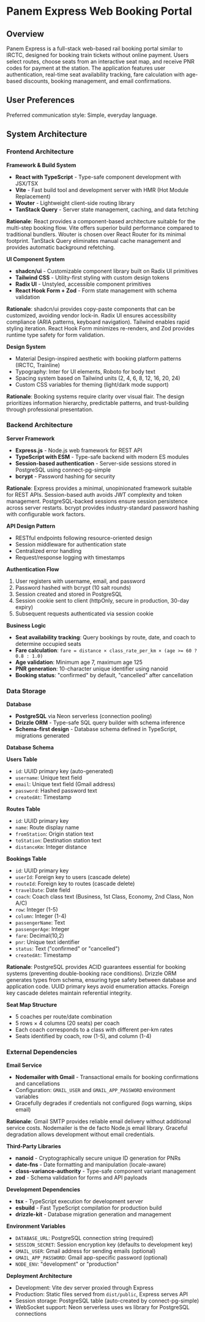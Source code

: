 # Panem Express Web Booking Portal

## Overview

Panem Express is a full-stack web-based rail booking portal similar to IRCTC, designed for booking train tickets without online payment. Users select routes, choose seats from an interactive seat map, and receive PNR codes for payment at the station. The application features user authentication, real-time seat availability tracking, fare calculation with age-based discounts, booking management, and email confirmations.

## User Preferences

Preferred communication style: Simple, everyday language.

## System Architecture

### Frontend Architecture

**Framework & Build System**
- **React with TypeScript** - Type-safe component development with JSX/TSX
- **Vite** - Fast build tool and development server with HMR (Hot Module Replacement)
- **Wouter** - Lightweight client-side routing library
- **TanStack Query** - Server state management, caching, and data fetching

**Rationale**: React provides a component-based architecture suitable for the multi-step booking flow. Vite offers superior build performance compared to traditional bundlers. Wouter is chosen over React Router for its minimal footprint. TanStack Query eliminates manual cache management and provides automatic background refetching.

**UI Component System**
- **shadcn/ui** - Customizable component library built on Radix UI primitives
- **Tailwind CSS** - Utility-first styling with custom design tokens
- **Radix UI** - Unstyled, accessible component primitives
- **React Hook Form + Zod** - Form state management with schema validation

**Rationale**: shadcn/ui provides copy-paste components that can be customized, avoiding vendor lock-in. Radix UI ensures accessibility compliance (ARIA patterns, keyboard navigation). Tailwind enables rapid styling iteration. React Hook Form minimizes re-renders, and Zod provides runtime type safety for form validation.

**Design System**
- Material Design-inspired aesthetic with booking platform patterns (IRCTC, Trainline)
- Typography: Inter for UI elements, Roboto for body text
- Spacing system based on Tailwind units (2, 4, 6, 8, 12, 16, 20, 24)
- Custom CSS variables for theming (light/dark mode support)

**Rationale**: Booking systems require clarity over visual flair. The design prioritizes information hierarchy, predictable patterns, and trust-building through professional presentation.

### Backend Architecture

**Server Framework**
- **Express.js** - Node.js web framework for REST API
- **TypeScript with ESM** - Type-safe backend with modern ES modules
- **Session-based authentication** - Server-side sessions stored in PostgreSQL using connect-pg-simple
- **bcrypt** - Password hashing for security

**Rationale**: Express provides a minimal, unopinionated framework suitable for REST APIs. Session-based auth avoids JWT complexity and token management. PostgreSQL-backed sessions ensure session persistence across server restarts. bcrypt provides industry-standard password hashing with configurable work factors.

**API Design Pattern**
- RESTful endpoints following resource-oriented design
- Session middleware for authentication state
- Centralized error handling
- Request/response logging with timestamps

**Authentication Flow**
1. User registers with username, email, and password
2. Password hashed with bcrypt (10 salt rounds)
3. Session created and stored in PostgreSQL
4. Session cookie sent to client (httpOnly, secure in production, 30-day expiry)
5. Subsequent requests authenticated via session cookie

**Business Logic**
- **Seat availability tracking**: Query bookings by route, date, and coach to determine occupied seats
- **Fare calculation**: `fare = distance × class_rate_per_km × (age >= 60 ? 0.8 : 1.0)`
- **Age validation**: Minimum age 7, maximum age 125
- **PNR generation**: 10-character unique identifier using nanoid
- **Booking status**: "confirmed" by default, "cancelled" after cancellation

### Data Storage

**Database**
- **PostgreSQL** via Neon serverless (connection pooling)
- **Drizzle ORM** - Type-safe SQL query builder with schema inference
- **Schema-first design** - Database schema defined in TypeScript, migrations generated

**Database Schema**

**Users Table**
- `id`: UUID primary key (auto-generated)
- `username`: Unique text field
- `email`: Unique text field (Gmail address)
- `password`: Hashed password text
- `createdAt`: Timestamp

**Routes Table**
- `id`: UUID primary key
- `name`: Route display name
- `fromStation`: Origin station text
- `toStation`: Destination station text
- `distanceKm`: Integer distance

**Bookings Table**
- `id`: UUID primary key
- `userId`: Foreign key to users (cascade delete)
- `routeId`: Foreign key to routes (cascade delete)
- `travelDate`: Date field
- `coach`: Coach class text (Business, 1st Class, Economy, 2nd Class, Non A/C)
- `row`: Integer (1-5)
- `column`: Integer (1-4)
- `passengerName`: Text
- `passengerAge`: Integer
- `fare`: Decimal(10,2)
- `pnr`: Unique text identifier
- `status`: Text ("confirmed" or "cancelled")
- `createdAt`: Timestamp

**Rationale**: PostgreSQL provides ACID guarantees essential for booking systems (preventing double-booking race conditions). Drizzle ORM generates types from schema, ensuring type safety between database and application code. UUID primary keys avoid enumeration attacks. Foreign key cascade deletes maintain referential integrity.

**Seat Map Structure**
- 5 coaches per route/date combination
- 5 rows × 4 columns (20 seats) per coach
- Each coach corresponds to a class with different per-km rates
- Seats identified by coach, row (1-5), and column (1-4)

### External Dependencies

**Email Service**
- **Nodemailer with Gmail** - Transactional emails for booking confirmations and cancellations
- Configuration: `GMAIL_USER` and `GMAIL_APP_PASSWORD` environment variables
- Gracefully degrades if credentials not configured (logs warning, skips email)

**Rationale**: Gmail SMTP provides reliable email delivery without additional service costs. Nodemailer is the de facto Node.js email library. Graceful degradation allows development without email credentials.

**Third-Party Libraries**
- **nanoid** - Cryptographically secure unique ID generation for PNRs
- **date-fns** - Date formatting and manipulation (locale-aware)
- **class-variance-authority** - Type-safe component variant management
- **zod** - Schema validation for forms and API payloads

**Development Dependencies**
- **tsx** - TypeScript execution for development server
- **esbuild** - Fast TypeScript compilation for production build
- **drizzle-kit** - Database migration generation and management

**Environment Variables**
- `DATABASE_URL`: PostgreSQL connection string (required)
- `SESSION_SECRET`: Session encryption key (defaults to development key)
- `GMAIL_USER`: Gmail address for sending emails (optional)
- `GMAIL_APP_PASSWORD`: Gmail app-specific password (optional)
- `NODE_ENV`: "development" or "production"

**Deployment Architecture**
- Development: Vite dev server proxied through Express
- Production: Static files served from `dist/public`, Express serves API
- Session storage: PostgreSQL table (auto-created by connect-pg-simple)
- WebSocket support: Neon serverless uses ws library for PostgreSQL connections